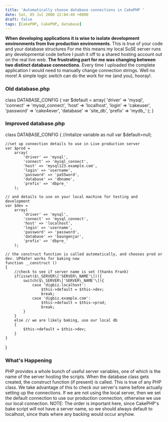 ```yaml
---
title: 'Automatically choose database connections in CakePHP '
date: Sat, 05 Jul 2008 22:04:40 +0000
draft: false
tags: [CakePHP, CakePHP, database]
---
```


**When developing applications it is wise to isolate development environments from live production environments**. This is true of your code and your database structures For me this means my local SuSE server runs any developmental code before I push it off to a shared hosting account out on the real live web. **The frustrating part for me was changing between two distinct database connections.** Every time I uploaded the complete application I would need to manually change connection strings. Well no more! A simple logic switch can do the work for me (and you), hooray!.

### Old database.php

class DATABASE_CONFIG
{
	var $default = 
		array(
			'driver' => 'mysql',
			'connect' => 'mysql_connect',
			'host' => 'localhost',
			'login' => 'cakeuser',
			'password' => 'cake4ever',
			'database' => 'site_db',
			'prefix' => 'mydb_'
		);
}

### Improved database.php

class DATABASE_CONFIG
{
	//initalize variable as null
	var $default=null;

	//set up connection details to use in Live production server
	var $prod = 
		array(
			'driver' => 'mysql',
			'connect' => 'mysql_connect',
			'host' => 'mysql123.example.com',
			'login' => 'username',
			'password' => 'pa55word',
			'database' => 'dbname',
			'prefix' => 'dbpre_'
		);

	// and details to use on your local machine for testing and development
	var $dev = 
		array(
			'driver' => 'mysql',
			'connect' => 'mysql_connect',
			'host' => 'localhost',
			'login' => 'username',
			'password' => 'password',
			'database' => 'baungenjar',
			'prefix' => 'dbpre_'
		);

	// the construct function is called automatically, and chooses prod or dev. UPdate! works for baking now
	function __construct ()
	{		
		//check to see if server name is set (thanks Frank)
		if(isset($\_SERVER\['SERVER\_NAME'\])){
			switch($\_SERVER\['SERVER\_NAME'\]){
				case 'digbiz.localhost':
					$this->default = $this->dev;
					break;
				case 'digbiz.example.com':
					$this->default = $this->prod;
					break;
			}
		}
	    else // we are likely baking, use our local db
	    {
	        $this->default = $this->dev;
	    }
	}
}

### What's Happening

PHP provides a whole bunch of useful server variables, one of which is the name of the server hosting the scripts. When the database class gets created, the construct function (if present) is called. This is true of any PHP class. We take advantage of this to check our server's name before actually setting up the connections. If we are not using the local server, then we set the default connection to use our production connection, otherwise we use our local connection. NOTE: The order is important here, since CakePHP's bake script will not have a server name, so we should always default to localhost, since thats where any backing would occur anyhow.